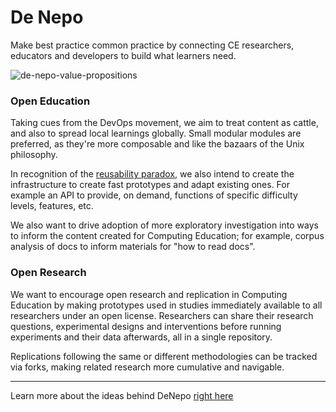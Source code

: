 # De Nepo

Make best practice common practice by connecting CE researchers, educators and developers to build what learners need.

![de-nepo-value-propositions](https://user-images.githubusercontent.com/18554853/220601176-63a86aff-3011-40f4-aa54-ef6b2b551298.svg)

### Open Education

Taking cues from the DevOps movement, we aim to treat content as cattle, and also to spread local learnings globally. Small modular modules are preferred, as they're more composable and like the bazaars of the Unix philosophy.

In recognition of the [reusability paradox](https://cnx.org/contents/2tQZVsKy@19/The-Reusability-Paradox), we also intend to create the infrastructure to create fast prototypes and adapt existing ones. For example an API to provide, on demand, functions of specific difficulty levels, features, etc.

We also want to drive adoption of more exploratory investigation into ways to inform the content created for Computing Education; for example, corpus analysis of docs to inform materials for "how to read docs".

### Open Research

We want to encourage open research and replication in Computing Education by making prototypes used in studies immediately available to all researchers under an open license. Researchers can share their research questions, experimental designs and interventions before running experiments and their data afterwards, all in a single repository.

Replications following the same or different methodologies can be tracked via forks, making related research more cumulative and navigable.

---

Learn more about the ideas behind DeNepo [right here](https://evancole.be/#/page/De%20Nepo)
